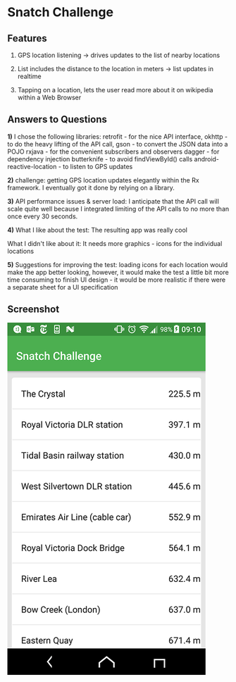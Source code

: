 # Snatch Challenge #


## Features ##
1) GPS location listening -> drives updates to the list of nearby locations

2) List includes the distance to the location in meters -> list updates in realtime

3) Tapping on a location, lets the user read more about it on wikipedia within a Web Browser 



## Answers to Questions ##
**1)** I chose the following libraries:
   retrofit - for the nice API interface,
   okhttp - to do the heavy lifting of the API call,
   gson - to convert the JSON data into a POJO
   rxjava - for the convenient subscribers and observers
   dagger - for dependency injection
   butterknife - to avoid findViewById() calls
   android-reactive-location - to listen to GPS updates
   
**2)** challenge:
   getting GPS location updates elegantly within the Rx framework. I eventually got it done by relying on a library.
   
**3)** API performance issues & server load:
   I anticipate that the API call will scale quite well because I integrated limiting of the API calls to no more than once every 30 seconds.

**4)** What I like about the test:
   The resulting app was really cool
   
   What I didn't like about it:
   It needs more graphics - icons for the individual locations
   
**5)** Suggestions for improving the test:
   loading icons for each location would make the app better looking, however, it would make the test a little bit more time consuming to finish
   UI design - it would be more realistic if there were a separate sheet for a UI specification
   
   
## Screenshot ##

![](https://github.com/abiemann/SnatchChallenge/blob/master/device-screenshot.png)